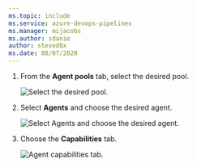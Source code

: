 ```yaml
---
ms.topic: include
ms.service: azure-devops-pipelines
ms.manager: mijacobs
ms.author: sdanie
author: steved0x
ms.date: 08/07/2020
---
```


1. From the **Agent pools** tab, select the desired pool.

   ![Select the desired pool.](../../media/agent-capabilities-tab/agent-pools-2020.png)

1. Select **Agents** and choose the desired agent.

   ![Select Agents and choose the desired agent.](../../media/agent-capabilities-tab/agents-2020.png)

1. Choose the **Capabilities** tab.

   ![Agent capabilities tab.](../../media/agent-capabilities-tab/capabilities-2020.png)
